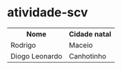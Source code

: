 # atividade-scv

<table>
 <tr>
  <th>Nome</th>
  <th>Cidade natal</th>
 </tr>
  <tr>
    <td>Rodrigo</td>
    <td>Maceio</td>
  </tr>
  <tr>
    <td>Diogo Leonardo</td>
    <td>Canhotinho</td>
  </tr>
</table>
